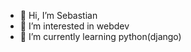 - 👋 Hi, I’m Sebastian
- 👀 I’m interested in webdev
- 🌱 I’m currently learning python(django)
<!---
sebaxd123/sebaxd123 is a ✨ special ✨ repository because its `README.md` (this file) appears on your GitHub profile.
You can click the Preview link to take a look at your changes.
--->
